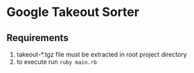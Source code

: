 # Google Takeout Sorter

## Requirements

1. takeout-*.tgz file must be extracted in root project directory
2. to execute run `ruby main.rb`

